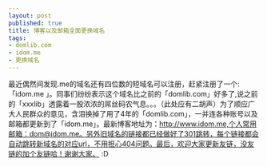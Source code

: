 ```yaml
---
layout: post
published: true
title: 博客以及邮箱全面更换域名
tags:
- domlib.com
- idom.me
- 更换域名
---
```


最近偶然间发现.me的域名还有四位数的短域名可以注册，赶紧注册了一个:「idom.me 」。同事们纷纷表示这个域名比之前的「domlib.com」好多了,说之前的「xxxlib」透露着一股浓浓的屌丝码农气息。。。（此处应有二胡声）为了顺应广大人民群众的意见，含泪换掉了用了4年的「domlib.com」，一并连各种账号以及邮箱都更新到了「idom.me」。最新博客地址为：http://www.idom.me,个人常用邮箱：dom@idom.me。另外旧域名的链接都已经做好了301跳转，每个链接都会自动跳转新域名的对应url，不用担心404问题。最后，欢迎大家更新友链，没友链的加个友链哈！谢谢大家。 :D